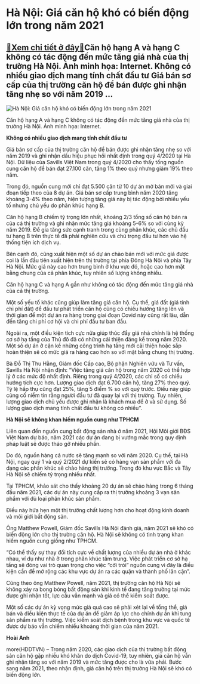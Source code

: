 Hà Nội: Giá căn hộ khó có biến động lớn trong năm 2021
======================================================

[:gift:Xem chi tiết ở đây:gift:](https://hddtvn.com/ha-noi-gia-can-ho-kho-co-bien-dong-lon-trong-nam-2021/)Căn hộ hạng A và hạng C không có tác động đến mức tăng giá nhà của thị trường Hà Nội. Ảnh minh họa: Internet. Không có nhiều giao dịch mang tính chất đầu tư Giá bán sơ cấp của thị trường căn hộ để bán được ghi nhận tăng nhẹ so với năm 2019 …
-------------------------------------------------------------------------------------------------------------------------------------------------------------------------------------------------------------------------------------------------





![Hà Nội: Giá căn hộ khó có biến động lớn trong năm 2021](https://hddtvn.com/wp-content/uploads/2021/02/47557154.jpg "Hà Nội: Giá căn hộ khó có biến động lớn trong năm 2021")


Căn hộ hạng A và hạng C không có tác động đến mức tăng giá nhà của thị trường Hà Nội. Ảnh minh họa: Internet.



**Không có nhiều giao dịch mang tính chất đầu tư**


Giá bán sơ cấp của thị trường căn hộ để bán được ghi nhận tăng nhẹ so với năm 2019 và ghi nhận dấu hiệu phục hồi nhất định trong quý 4/2020 tại Hà Nội. Dữ liệu của Savills Việt Nam trong quý 4/2020 cho thấy tổng nguồn cung căn hộ để bán đạt 27.100 căn, tăng 1% theo quý nhưng giảm 19% theo năm.


Trong đó, nguồn cung mới chỉ đạt 5.500 căn từ 10 dự án mở bán mới và giai đoạn tiếp theo của 8 dự án. Giá bán sơ cấp trung bình năm 2020 tăng khoảng 3-4% theo năm, hiện tượng tăng giá này bị tác động bởi nhiều yếu tố nhưng chủ yếu do phân khúc hạng B.


Căn hộ hạng B chiếm tỷ trọng lớn nhất, khoảng 2/3 tổng số căn hộ bán ra của cả thị trường và ghi nhận mức tăng giá khoảng 5-6% so với cùng kỳ năm 2019. Để gia tăng sức cạnh tranh trong cùng phân khúc, các chủ đầu tư hạng B trên thực tế đã phải nghiên cứu và chú trọng đầu tư hơn vào hệ thống tiện ích dịch vụ.


Bên cạnh đó, cũng xuất hiện một số dự án chào bán mới với mức giá được coi là lần đầu tiên xuất hiện trên thị trường tại phía Đông Hà Nội và phía Tây Hà Nội. Mức giá này cao hơn trung bình ở khu vực đó, hoặc cao hơn mặt bằng chung của cả phân khúc, tuy nhiên số lượng không nhiều.


Căn hộ hạng C và hạng A gần như không có tác động đến mức tăng giá nhà của cả thị trường.


Một số yếu tố khác cũng giúp làm tăng giá căn hộ. Cụ thể, giá đất (giá tính chi phí đất) để đầu tư phát triển căn hộ cũng có chiều hướng tăng lên và thời gian để một dự án ra hàng trong giai đoạn Covid này cũng rất lâu, dẫn đến tăng chi phí cơ hội và chi phí đầu tư ban đầu.


Ngoài ra, một điều kiện tích cực nữa giúp thúc đẩy giá nhà chính là hệ thống cơ sở hạ tầng của Thủ đô đã có những cải thiện đáng kể trong năm 2020. Một số dự án ở cận kề những công trình hạ tầng mới cải thiện hoặc sắp hoàn thiện sẽ có mức giá ra hàng cao hơn so với mặt bằng chung thị trường.


Bà Đỗ Thị Thu Hằng, Giám đốc Cấp cao, Bộ phận Nghiên vứu và Tư vấn, Savills Hà Nội nhận định: “Việc tăng giá căn hộ trong năm 2020 có thể hợp lý ở các mức độ nhất định. Riêng trong quý 4/2020, các chỉ số có chiều hướng tích cực hơn. Lượng giao dịch đạt 6.700 căn hộ, tăng 27% theo quý. Tỷ lệ hấp thụ cũng đạt 25%, tăng 5 điểm % so với quý trước. Điều này giúp củng cố niềm tin rằng người đầu tư đã quay lại với thị trường. Tuy nhiên, lượng giao dịch chủ yếu được ghi nhận là khách mua để ở và sử dụng. Số lượng giao dịch mang tính chất đầu tư không có nhiều”.


**Hà Nội sẽ không khan hiếm nguồn cung như TPHCM**


Liên quan đến nguồn cung bất động sản nhà ở năm 2021, Hội Môi giới BĐS Việt Nam dự báo, năm 2021 các dự án đang bị vướng mắc trong quy định pháp luật sẽ được tháo gỡ nhiều phần.


Do đó, nguồn hàng cả nước sẽ tăng mạnh so với năm 2020. Cụ thể, tại Hà Nội, ngay quý 1 và quý 2/2021 dự kiến sẽ có hàng vạn sản phẩm với đa dạng các phân khúc sẽ chào hàng thị trường. Trong đó khu vực Bắc và Tây Hà Nội sẽ chiếm tỷ trọng nhiều nhất.


Tại TPHCM, khảo sát cho thấy khoảng 20 dự án sẽ chào hàng trong 6 tháng đầu năm 2021, các dự án này cung cấp ra thị trường khoảng 3 vạn sản phẩm với đủ loại phân khúc sản phẩm.


Điều này hứa hẹn một thị trường chất lượng hơn cho hoạt động kinh doanh và môi giới bất động sản.


Ông Matthew Powell, Giám đốc Savills Hà Nội đánh giá, năm 2021 sẽ khó có biến động lớn cho thị trường căn hộ. Hà Nội sẽ không có tình trạng khan hiếm nguồn cung giống như TPHCM.


“Có thể thấy sự thay đổi tích cực về chất lượng của nhiều dự án nhà ở khác nhau, ví dụ như nhà ở trong phân khúc tầm trung. Việc phát triển cơ sở hạ tầng sẽ đóng vai trò quan trọng cho việc “cởi trói” nguồn cung vì đây là điều kiện cần để mở rộng các khu vực dự án ra các quận và thành phố lân cận”.


Cũng theo ông Matthew Powell, năm 2021, thị trường căn hộ Hà Nội sẽ không xảy ra bong bóng bất động sản khi kinh tế đang tăng trưởng tại mức được ghi nhận tốt, lực cầu vẫn mạnh và giá có thể kiểm soát được.


Một số các dự án kỳ vọng mức giá quá cao sẽ phải xét lại về tổng thể, giá bán và điều kiện thực tế của dự án để giảm áp lực cho chính dự án khi tung sản phẩm ra thị trường. Việc kiểm soát dịch bệnh trong khu vực và quốc tế được dự báo vẫn chiếm nhiều khoảng thời gian của năm 2021.




**Hoài Anh**



more(HDDTVN) – Trong năm 2020, các giao dịch của thị trường bất động sản căn hộ gặp nhiều khó khăn do dịch Covid-19, tuy nhiên, giá căn hộ vẫn ghi nhận tăng so với năm 2019 và mức tăng được cho là vừa phải. Bước sang năm 2021, theo nhận định, giá căn hộ trên thị trường Hà Nội sẽ khó có biến động lớn.

